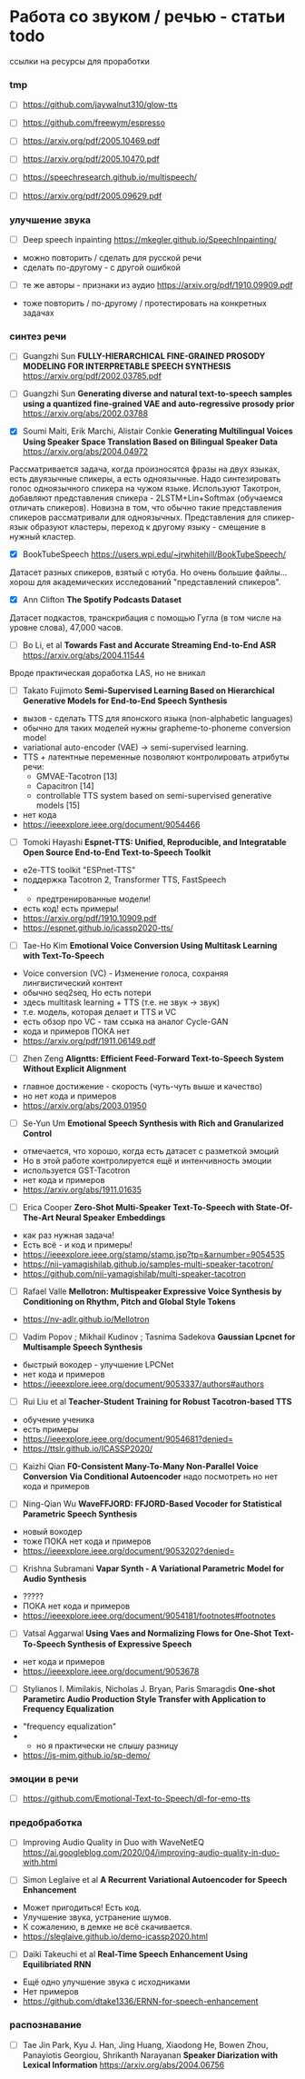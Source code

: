 # Работа со звуком / речью - статьи todo
ссылки на ресурсы для проработки

### tmp
- [ ] https://github.com/jaywalnut310/glow-tts
- [ ] https://github.com/freewym/espresso
- [ ] https://arxiv.org/pdf/2005.10469.pdf
- [ ] https://arxiv.org/pdf/2005.10470.pdf
- [ ] https://speechresearch.github.io/multispeech/
- [ ] https://arxiv.org/pdf/2005.09629.pdf


### улучшение звука
- [ ] Deep speech inpainting https://mkegler.github.io/SpeechInpainting/
* можно повторить / сделать для русской речи
* сделать по-другому - с другой ошибкой

- [ ] те же авторы - признаки из аудио https://arxiv.org/pdf/1910.09909.pdf
* тоже повторить / по-другому / протестировать на конкретных задачах


### синтез речи
- [ ] Guangzhi Sun **FULLY-HIERARCHICAL FINE-GRAINED PROSODY MODELING FOR INTERPRETABLE SPEECH SYNTHESIS** https://arxiv.org/pdf/2002.03785.pdf
- [ ] Guangzhi Sun **Generating diverse and natural text-to-speech samples using a quantized fine-grained VAE and auto-regressive prosody prior**  https://arxiv.org/abs/2002.03788

- [x] Soumi Maiti, Erik Marchi, Alistair Conkie **Generating Multilingual Voices Using Speaker Space Translation Based on Bilingual Speaker Data** https://arxiv.org/abs/2004.04972

Рассматривается задача, когда произносятся фразы на двух языках, есть двуязычные спикеры, а есть одноязычные. Надо синтезировать голос одноязычного спикера на чужом языке. Используют Такотрон, добавляют представления спикера - 2LSTM+Lin+Softmax (обучаемся отличать спикеров). Новизна в том, что обычно такие представления спикеров рассматривали для одноязычных. Представления для спикер-язык образуют кластеры, переход к другому языку - смещение в нужный кластер.

- [x] BookTubeSpeech https://users.wpi.edu/~jrwhitehill/BookTubeSpeech/

Датасет разных спикеров, взятый с ютуба. Но очень большие файлы... хорош для академических исследований "представлений спикеров".

- [x] Ann Clifton **The Spotify Podcasts Dataset**

Датасет подкастов, транскрибация с помощью Гугла (в том числе на уровне слова),  47,000 часов.

- [ ] Bo Li, et al **Towards Fast and Accurate Streaming End-to-End ASR** https://arxiv.org/abs/2004.11544

Вроде практическая доработка LAS, но не вникал

- [ ] Takato Fujimoto **Semi-Supervised Learning Based on Hierarchical Generative Models for End-to-End Speech Synthesis**

* вызов - сделать TTS для японского языка (non-alphabetic languages)
* обычно для таких моделей нужны grapheme-to-phoneme conversion model
* variational auto-encoder (VAE) -> semi-supervised learning.
* TTS + латентные переменные позволяют контролировать атрибуты речи:
  * GMVAE-Tacotron [13]
  * Capacitron [14]
  * controllable TTS system based on semi-supervised generative models [15]
* нет кода
* https://ieeexplore.ieee.org/document/9054466

- [ ] Tomoki Hayashi **Espnet-TTS: Unified, Reproducible, and Integratable Open Source End-to-End Text-to-Speech Toolkit**
* e2e-TTS toolkit "ESPnet-TTS"
* поддержка Tacotron 2, Transformer TTS, FastSpeech
* + предтренированные модели!
* есть код! есть примеры!
* https://arxiv.org/pdf/1910.10909.pdf
* https://espnet.github.io/icassp2020-tts/

- [ ] Tae-Ho Kim **Emotional Voice Conversion Using Multitask Learning with Text-To-Speech**
* Voice conversion (VC) - Изменение голоса, сохраняя лингвистический контент
* обычно seq2seq, Но есть потери
* здесь multitask learning + TTS (т.е. не звук -> звук)
* т.е. модель, которая делает и TTS и VC
* есть обзор про VC - там ссыка на аналог Cycle-GAN
* кода и примеров ПОКА нет
* https://arxiv.org/pdf/1911.06149.pdf

- [ ] Zhen Zeng **Aligntts: Efficient Feed-Forward Text-to-Speech System Without Explicit Alignment**
* главное достижение - скорость (чуть-чуть выше и качество)
* но нет кода и примеров
* https://arxiv.org/abs/2003.01950


- [ ] Se-Yun Um **Emotional Speech Synthesis with Rich and Granularized Control**
* отмечается, что хорошо, когда есть датасет с разметкой эмоций
* Но в этой работе контролируется ещё и интенчивность эмоции
* используется GST-Tacotron
* нет кода и примеров
* https://arxiv.org/abs/1911.01635


- [ ] Erica Cooper **Zero-Shot Multi-Speaker Text-To-Speech with State-Of-The-Art Neural Speaker Embeddings**
* как раз нужная задача!
* Есть всё - и код и примеры!
* https://ieeexplore.ieee.org/stamp/stamp.jsp?tp=&arnumber=9054535
* https://nii-yamagishilab.github.io/samples-multi-speaker-tacotron/
* https://github.com/nii-yamagishilab/multi-speaker-tacotron

- [ ] Rafael Valle **Mellotron: Multispeaker Expressive Voice Synthesis by Conditioning on Rhythm, Pitch and Global Style Tokens**
* https://nv-adlr.github.io/Mellotron 


- [ ] Vadim Popov ; Mikhail Kudinov ; Tasnima Sadekova  **Gaussian Lpcnet for Multisample Speech Synthesis**
* быстрый вокодер - улучшение LPCNet
* нет кода и примеров
* https://ieeexplore.ieee.org/document/9053337/authors#authors


- [ ] Rui Liu et al **Teacher-Student Training for Robust Tacotron-based TTS**
* обучение ученика
* есть примеры
* https://ieeexplore.ieee.org/document/9054681?denied=
* https://ttslr.github.io/ICASSP2020/

- [ ] Kaizhi Qian
**F0-Consistent Many-To-Many Non-Parallel Voice Conversion Via Conditional Autoencoder**
надо посмотреть
но нет кода и примеров

- [ ] Ning-Qian Wu  **WaveFFJORD: FFJORD-Based Vocoder for Statistical Parametric Speech Synthesis**
* новый вокодер
* тоже ПОКА нет кода и примеров
* https://ieeexplore.ieee.org/document/9053202?denied=


- [ ] Krishna Subramani **Vapar Synth - A Variational Parametric Model for Audio Synthesis**
* ?????
* ПОКА нет кода и примеров
* https://ieeexplore.ieee.org/document/9054181/footnotes#footnotes


- [ ] Vatsal Aggarwal **Using Vaes and Normalizing Flows for One-Shot Text-To-Speech Synthesis of Expressive Speech**
* нет кода и примеров
* https://ieeexplore.ieee.org/document/9053678


- [ ] Stylianos I. Mimilakis, Nicholas J. Bryan, Paris Smaragdis **One-shot Parametirc Audio Production Style Transfer with Application to Frequency Equalization**
* "frequency equalization"
* - но я практически не слышу разницу
* https://js-mim.github.io/sp-demo/

### эмоции в речи

- [ ] https://github.com/Emotional-Text-to-Speech/dl-for-emo-tts

### предобработка
- [ ] Improving Audio Quality in Duo with WaveNetEQ https://ai.googleblog.com/2020/04/improving-audio-quality-in-duo-with.html


- [ ] Simon Leglaive et al **A Recurrent Variational Autoencoder for Speech Enhancement**
* Может пригодиться! Есть код.
* Улучшение звука, устранение шумов.
* К сожалению, в демке не всё скачивается.
* https://sleglaive.github.io/demo-icassp2020.html

 - [ ] Daiki Takeuchi et al **Real-Time Speech Enhancement Using Equilibriated RNN**
* Ещё одно улучшение звука с исходниками
* Нет примеров
* https://github.com/dtake1336/ERNN-for-speech-enhancement

### распознавание
- [ ] Tae Jin Park, Kyu J. Han, Jing Huang, Xiaodong He, Bowen Zhou, Panayiotis Georgiou, Shrikanth Narayanan **Speaker Diarization with Lexical Information** https://arxiv.org/abs/2004.06756




